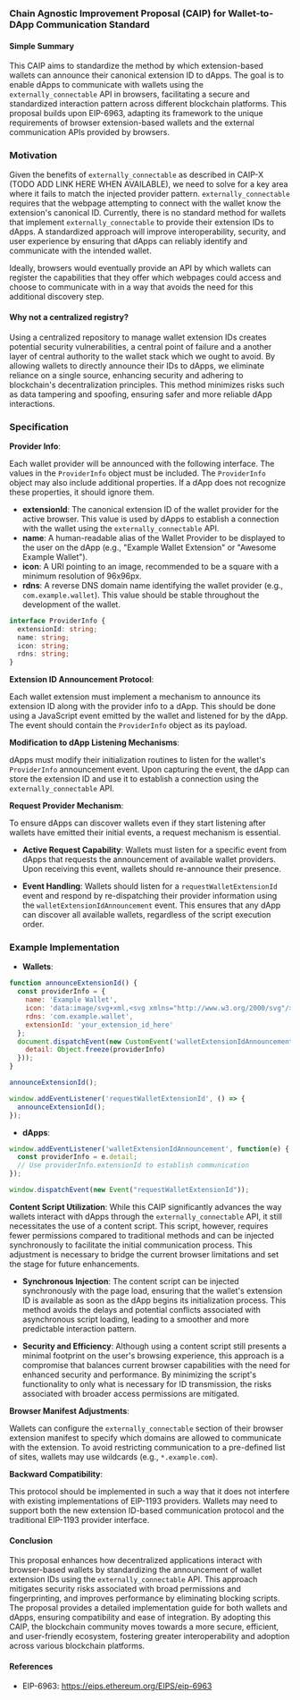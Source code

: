 ### Chain Agnostic Improvement Proposal (CAIP) for Wallet-to-DApp Communication Standard

#### Simple Summary

This CAIP aims to standardize the method by which extension-based wallets can announce their canonical extension ID to dApps. The goal is to enable dApps to communicate with wallets using the `externally_connectable` API in browsers, facilitating a secure and standardized interaction pattern across different blockchain platforms. This proposal builds upon EIP-6963, adapting its framework to the unique requirements of browser extension-based wallets and the external communication APIs provided by browsers.

### Motivation

Given the benefits of `externally_connectable` as described in CAIP-X (TODO ADD LINK HERE WHEN AVAILABLE), we need to solve for a key area where it fails to match the injected provider pattern. `externally_connectable` requires that the webpage attempting to connect with the wallet know the extension's canonical ID. Currently, there is no standard method for wallets that implement `externally_connectable` to provide their extension IDs to dApps. A standardized approach will improve interoperability, security, and user experience by ensuring that dApps can reliably identify and communicate with the intended wallet.

Ideally, browsers would eventually provide an API by which wallets can register the capabilities that they offer which webpages could access and choose to communicate with in a way that avoids the need for this additional discovery step.

#### Why not a centralized registry?

Using a centralized repository to manage wallet extension IDs creates potential security vulnerabilities, a central point of failure and a another layer of central authority to the wallet stack which we ought to avoid. By allowing wallets to directly announce their IDs to dApps, we eliminate reliance on a single source, enhancing security and adhering to blockchain's decentralization principles. This method minimizes risks such as data tampering and spoofing, ensuring safer and more reliable dApp interactions.

### Specification

**Provider Info**:

Each wallet provider will be announced with the following interface. The values in the `ProviderInfo` object must be included. The `ProviderInfo` object may also include additional properties. If a dApp does not recognize these properties, it should ignore them.

- **extensionId**: The canonical extension ID of the wallet provider for the active browser. This value is used by dApps to establish a connection with the wallet using the `externally_connectable` API.
- **name**: A human-readable alias of the Wallet Provider to be displayed to the user on the dApp (e.g., "Example Wallet Extension" or "Awesome Example Wallet").
- **icon**: A URI pointing to an image, recommended to be a square with a minimum resolution of 96x96px.
- **rdns**: A reverse DNS domain name identifying the wallet provider (e.g., `com.example.wallet`). This value should be stable throughout the development of the wallet.

```typescript
interface ProviderInfo {
  extensionId: string;
  name: string;
  icon: string;
  rdns: string;
}
```

**Extension ID Announcement Protocol**:

Each wallet extension must implement a mechanism to announce its extension ID along with the provider info to a dApp. This should be done using a JavaScript event emitted by the wallet and listened for by the dApp. The event should contain the `ProviderInfo` object as its payload.

**Modification to dApp Listening Mechanisms**:

dApps must modify their initialization routines to listen for the wallet's `ProviderInfo` announcement event. Upon capturing the event, the dApp can store the extension ID and use it to establish a connection using the `externally_connectable` API.


**Request Provider Mechanism**:

To ensure dApps can discover wallets even if they start listening after wallets have emitted their initial events, a request mechanism is essential.

- **Active Request Capability**: Wallets must listen for a specific event from dApps that requests the announcement of available wallet providers. Upon receiving this event, wallets should re-announce their presence.

- **Event Handling**: Wallets should listen for a `requestWalletExtensionId` event and respond by re-dispatching their provider information using the `walletExtensionIdAnnouncement` event. This ensures that any dApp can discover all available wallets, regardless of the script execution order.

### Example Implementation

- **Wallets**:

```javascript
function announceExtensionId() {
  const providerInfo = {
    name: 'Example Wallet',
    icon: 'data:image/svg+xml,<svg xmlns="http://www.w3.org/2000/svg"/>',
    rdns: 'com.example.wallet',
    extensionId: 'your_extension_id_here'
  };
  document.dispatchEvent(new CustomEvent('walletExtensionIdAnnouncement', {
    detail: Object.freeze(providerInfo)
  }));
}

announceExtensionId();

window.addEventListener('requestWalletExtensionId', () => {
  announceExtensionId();
});
```

- **dApps**:

```javascript
window.addEventListener('walletExtensionIdAnnouncement', function(e) {
  const providerInfo = e.detail;
  // Use providerInfo.extensionId to establish communication
});

window.dispatchEvent(new Event("requestWalletExtensionId"));
```

**Content Script Utilization**:
While this CAIP significantly advances the way wallets interact with dApps through the `externally_connectable` API, it still necessitates the use of a content script. This script, however, requires fewer permissions compared to traditional methods and can be injected synchronously to facilitate the initial communication process. This adjustment is necessary to bridge the current browser limitations and set the stage for future enhancements.

- **Synchronous Injection**: The content script can be injected synchronously with the page load, ensuring that the wallet's extension ID is available as soon as the dApp begins its initialization process. This method avoids the delays and potential conflicts associated with asynchronous script loading, leading to a smoother and more predictable interaction pattern.
    
- **Security and Efficiency**: Although using a content script still presents a minimal footprint on the user's browsing experience, this approach is a compromise that balances current browser capabilities with the need for enhanced security and performance. By minimizing the script's functionality to only what is necessary for ID transmission, the risks associated with broader access permissions are mitigated.

**Browser Manifest Adjustments**:

Wallets can configure the `externally_connectable` section of their browser extension manifest to specify which domains are allowed to communicate with the extension. To avoid restricting communication to a pre-defined list of sites, wallets may use wildcards (e.g., `*.example.com`).

**Backward Compatibility**:

This protocol should be implemented in such a way that it does not interfere with existing implementations of EIP-1193 providers. Wallets may need to support both the new extension ID-based communication protocol and the traditional EIP-1193 provider interface.

#### Conclusion

This proposal enhances how decentralized applications interact with browser-based wallets by standardizing the announcement of wallet extension IDs using the `externally_connectable` API. This approach mitigates security risks associated with broad permissions and fingerprinting, and improves performance by eliminating blocking scripts. The proposal provides a detailed implementation guide for both wallets and dApps, ensuring compatibility and ease of integration. By adopting this CAIP, the blockchain community moves towards a more secure, efficient, and user-friendly ecosystem, fostering greater interoperability and adoption across various blockchain platforms.


#### References
- EIP-6963: https://eips.ethereum.org/EIPS/eip-6963